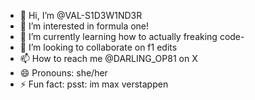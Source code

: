 - 👋 Hi, I’m @VAL-S1D3W1ND3R
- 👀 I’m interested in formula one!
- 🌱 I’m currently learning how to actually freaking code-
- 💞️ I’m looking to collaborate on f1 edits
- 📫 How to reach me @DARLING_OP81 on X
- 😄 Pronouns: she/her
- ⚡ Fun fact: psst: im max verstappen
